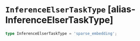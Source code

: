 # `InferenceElserTaskType` [alias-InferenceElserTaskType]
```typescript
type InferenceElserTaskType = 'sparse_embedding';
```
